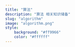 ```yaml
---
title: "算法"
description: "算法 相关知识储备"
slug: "algorithm"
image: "algorithm.png"
style:
    background: "#ff9966"
    color: "#ffffff"
---
```

